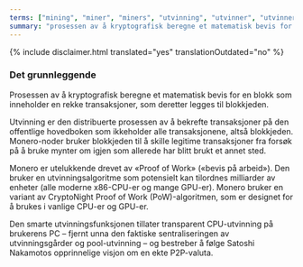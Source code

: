 ```yaml
---
terms: ["mining", "miner", "miners", "utvinning", "utvinner", "utvinnere"]
summary: "prosessen av å kryptografisk beregne et matematisk bevis for en blokk som inneholder en rekke transaksjoner, som deretter legges til blokkjeden"
---
```

 
{% include disclaimer.html translated="yes" translationOutdated="no" %}
### Det grunnleggende

Prosessen av å kryptografisk beregne et matematisk bevis for en blokk som inneholder en rekke transaksjoner, som deretter legges til blokkjeden.

Utvinning er den distribuerte prosessen av å bekrefte transaksjoner på den offentlige hovedboken som ikkeholder alle transaksjonene, altså blokkjeden. Monero-noder bruker blokkjeden til å skille legitime transaksjoner fra forsøk på å bruke mynter om igjen som allerede har blitt brukt et annet sted.

Monero er utelukkende drevet av «Proof of Work» («bevis på arbeid»). Den bruker en utvinningsalgoritme som potensielt kan tilordnes milliarder av enheter (alle moderne x86-CPU-er og mange GPU-er). Monero bruker en variant av CryptoNight Proof of Work (PoW)-algoritmen, som er designet for å brukes i vanlige CPU-er og GPU-er.

Den smarte utvinningsfunksjonen tillater transparent CPU-utvinning på brukerens PC – fjernt unna den faktiske sentraliseringen av utvinningsgårder og pool-utvinning – og bestreber å følge Satoshi Nakamotos opprinnelige visjon om en ekte P2P-valuta.
